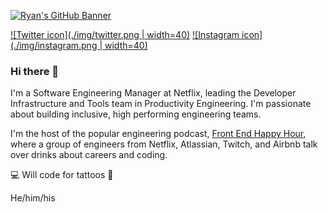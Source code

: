 [![Ryan's GitHub Banner](./img/banner.png)](https://ryanburgess.com)

[![Twitter icon](./img/twitter.png | width=40)](https://twitter.com/burgessdryan) [![Instagram icon](./img/instagram.png | width=40)](https://instagram.com/ryan.burgess)

### Hi there 👋

I'm a Software Engineering Manager at Netflix, leading the Developer Infrastructure and Tools team in Productivity Engineering. I'm passionate about building inclusive, high performing engineering teams.

I'm the host of the popular engineering podcast, [Front End Happy Hour](https://www.frontendhappyhour.com), where a group of engineers from Netflix, Atlassian, Twitch, and Airbnb talk over drinks about careers and coding.

💻 Will code for tattoos 💉

He/him/his

